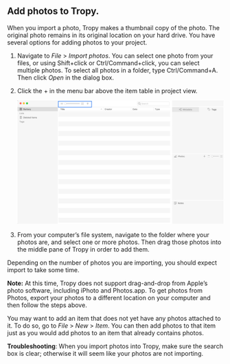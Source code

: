 ## Add photos to Tropy.

When you import a photo, Tropy makes a thumbnail copy of the photo. The original photo remains in its original location on your hard drive. You have several options for adding photos to your project.

1. Navigate to _File_ &gt; _Import photos_. You can select one photo from your files, or using Shift+click or Ctrl/Command+click, you can select multiple photos. To select all photos in a folder, type Ctrl/Command+A. Then click _Open_ in the dialog box.

2. Click the + in the menu bar above the item table in project view.

   ![](/assets/add_photos.png)

3. From your computer’s file system, navigate to the folder where your photos are, and select one or more photos. Then drag those photos into the middle pane of Tropy in order to add them.

Depending on the number of photos you are importing, you should expect import to take some time.

**Note:** At this time, Tropy does not support drag-and-drop from Apple’s photo software, including iPhoto and Photos.app. To get photos from Photos, export your photos to a different location on your computer and then follow the steps above.

You may want to add an item that does not yet have any photos attached to it. To do so, go to _File_ &gt; _New_ &gt; _Item_. You can then add photos to that item just as you would add photos to an item that already contains photos.

**Troubleshooting**: When you import photos into Tropy, make sure the search box is clear; otherwise it will seem like your photos are not importing.

